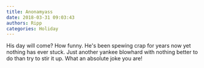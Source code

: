 ```yaml
---
title: Anonamyass
date: 2018-03-31 09:03:43
authors: Ripp
categories: Holiday
---
```


 His day will come? How funny. He's been spewing crap for years now yet nothing has ever stuck. Just another yankee blowhard with nothing better to do than try to stir it up. What an absolute joke you are!